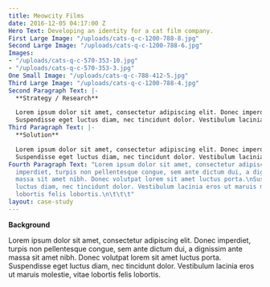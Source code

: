 ```yaml
---
title: Meowcity Films
date: 2016-12-05 04:17:00 Z
Hero Text: Developing an identity for a cat film company.
First Large Image: "/uploads/cats-q-c-1200-788-8.jpg"
Second Large Image: "/uploads/cats-q-c-1200-788-6.jpg"
Images:
- "/uploads/cats-q-c-570-353-10.jpg"
- "/uploads/cats-q-c-570-353-3.jpg"
One Small Image: "/uploads/cats-q-c-788-412-5.jpg"
Third Large Image: "/uploads/cats-q-c-1200-788-4.jpg"
Second Paragraph Text: |-
  **Strategy / Research**

  Lorem ipsum dolor sit amet, consectetur adipiscing elit. Donec imperdiet, turpis non pellentesque congue, sem ante dictum dui, a dignissim ante massa sit amet nibh. Donec volutpat lorem sit amet luctus porta.
  Suspendisse eget luctus diam, nec tincidunt dolor. Vestibulum lacinia eros ut maruis molestie, vitae lobortis felis lobortis.
Third Paragraph Text: |-
  **Solution**

  Lorem ipsum dolor sit amet, consectetur adipiscing elit. Donec imperdiet, turpis non pellentesque congue, sem ante dictum dui, a dignissim ante massa sit amet nibh. Donec volutpat lorem sit amet luctus porta.
  Suspendisse eget luctus diam, nec tincidunt dolor. Vestibulum lacinia eros ut maruis molestie, vitae lobortis felis lobortis.
Fourth Paragraph Text: "Lorem ipsum dolor sit amet, consectetur adipiscing elit. Donec
  imperdiet, turpis non pellentesque congue, sem ante dictum dui, a dignissim ante
  massa sit amet nibh. Donec volutpat lorem sit amet luctus porta.\nSuspendisse eget
  luctus diam, nec tincidunt dolor. Vestibulum lacinia eros ut maruis molestie, vitae
  lobortis felis lobortis.\n\t\t\t"
layout: case-study
---
```


**Background**

Lorem ipsum dolor sit amet, consectetur adipiscing elit. Donec imperdiet, turpis non pellentesque congue, sem ante dictum dui, a dignissim ante massa sit amet nibh. Donec volutpat lorem sit amet luctus porta.
Suspendisse eget luctus diam, nec tincidunt dolor. Vestibulum lacinia eros ut maruis molestie, vitae lobortis felis lobortis.
			